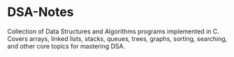 # DSA-Notes
Collection of Data Structures and Algorithms programs implemented in C. Covers arrays, linked lists, stacks, queues, trees, graphs, sorting, searching, and other core topics for mastering DSA.
